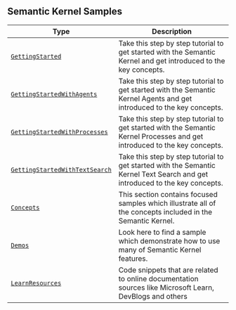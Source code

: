 ## Semantic Kernel Samples

| Type                                                                      | Description                                                                                                                 |
| ------------------------------------------------------------------------- | --------------------------------------------------------------------------------------------------------------------------- |
| [`GettingStarted`](./GettingStarted/README.md)                            | Take this step by step tutorial to get started with the Semantic Kernel and get introduced to the key concepts.             |
| [`GettingStartedWithAgents`](./GettingStartedWithAgents/README.md)        | Take this step by step tutorial to get started with the Semantic Kernel Agents and get introduced to the key concepts.      |
| [`GettingStartedWithProcesses`](./GettingStartedWithProcesses/README.md)  | Take this step by step tutorial to get started with the Semantic Kernel Processes and get introduced to the key concepts.   |
| [`GettingStartedWithTextSearch`](./GettingStartedWitTextSearch/README.md) | Take this step by step tutorial to get started with the Semantic Kernel Text Search and get introduced to the key concepts. |
| [`Concepts`](./Concepts/README.md)                                        | This section contains focused samples which illustrate all of the concepts included in the Semantic Kernel.                 |
| [`Demos`](./Demos/README.md)                                              | Look here to find a sample which demonstrate how to use many of Semantic Kernel features.                                   |
| [`LearnResources`](./LearnResources/README.md)                            | Code snippets that are related to online documentation sources like Microsoft Learn, DevBlogs and others                    |
